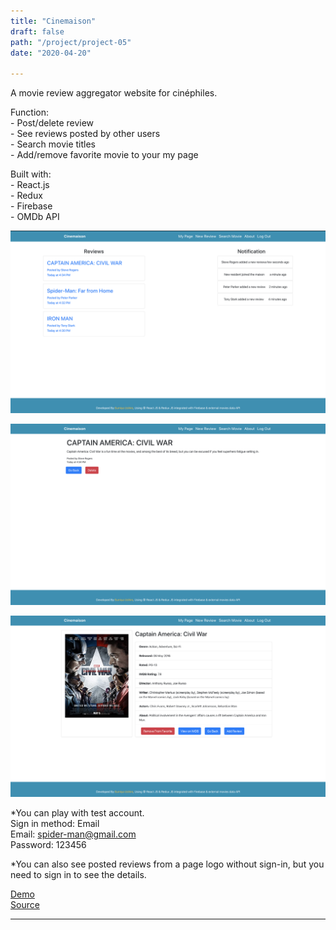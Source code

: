 ```yaml
---
title: "Cinemaison"
draft: false
path: "/project/project-05"
date: "2020-04-20"

---
```

A movie review aggregator website for cinéphiles.

Function:  
    - Post/delete review  
    - See reviews posted by other users  
    - Search movie titles  
    - Add/remove favorite movie to your my page  

Built with:  
    - React.js  
    - Redux  
    - Firebase  
    - OMDb API  

![](./image/project05-01.png)  

![](./image/project05-02.png)  

![](./image/project05-03.png)  

*You can play with test account.  
Sign in method: Email  
Email: spider-man@gmail.com  
Password: 123456 

*You can also see posted reviews from a page logo without sign-in, but you need to sign in to see the details.

<a href="https://sumi0820.github.io/cinemaison/about" target="_blank">Demo</a>  
<a href="https://github.com/sumi0820/cinemaison" target="_blank">Source</a>


---
